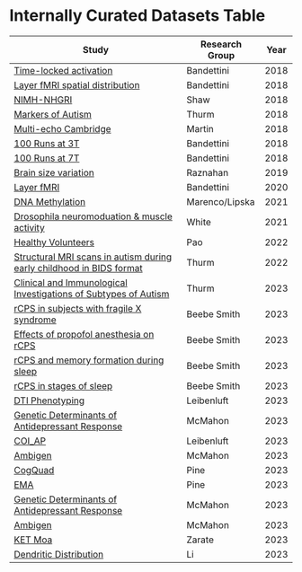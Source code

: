 # Internally Curated Datasets Table

| Study | Research Group | Year |
| --- | --- | --- |
| [Time-locked activation](https://doi.org/10.15154/1464517) | Bandettini  | 2018 |
| [Layer fMRI spatial distribution](https://doi.org/10.15154/1464520) | Bandettini  | 2018 |
| [NIMH-NHGRI](https://doi/org/10.15154/1463004) | Shaw | 2018 |
| [Markers of Autism](https://doi.org/10.15154/1464602) | Thurm | 2018 |
| [Multi-echo Cambridge](https://doi.org/10.18112/openneuro.ds000258.v1.0.1) | Martin | 2018 |
| [100 Runs at 3T](https://openneuro.org/datasets/ds001553) | Bandettini  | 2018 |
| [100 Runs at 7T](https://openneuro.org/datasets/ds001555) | Bandettini  | 2018 |
| [Brain size variation](https://doi.org/10.15154/1504177) | Raznahan  | 2019 |
| [Layer fMRI](https://doi.org/10.18112/openneuro.ds002076.v1.0.1) | Bandettini  | 2020 |
| [DNA Methylation](https://doi.org/10.15154/5a45-ek87) | Marenco/Lipska | 2021 |
| [Drosophila neuromoduation & muscle activity](https://doi.org/10.6084/m9.figshare.c.5489637.v1) | White | 2021 |
| [Healthy Volunteers](https://doi.org/10.18112/openneuro.ds004215.v1.0.3) | Pao | 2022 |
| [Structural MRI scans in autism during early childhood in BIDS format](https://doi.org/10.15154/1528371) | Thurm | 2022 |
| [Clinical and Immunological Investigations of Subtypes of Autism](https://nda.nih.gov/edit_collection.html?id=2368) | Thurm | 2023 |
| [rCPS in subjects with fragile X syndrome](https://openneuro.org/datasets/ds004654) | Beebe Smith | 2023 |
| [Effects of propofol anesthesia on rCPS](https://openneuro.org/datasets/ds004730) | Beebe Smith | 2023 |
| [rCPS and memory formation during sleep](https://openneuro.org/datasets/ds004731) | Beebe Smith | 2023 |
| [rCPS in stages of sleep](https://openneuro.org/datasets/ds004733) | Beebe Smith | 2023 |
| [DTI Phenotyping](https://openneuro.org/datasets/ds004605) | Leibenluft | 2023 |
| [Genetic Determinants of Antidepressant Response](https://www.ncbi.nlm.nih.gov/projects/gap/cgi-bin/study.cgi?study_id=phs003329.v1.p1) | McMahon | 2023 |
| [COI_AP](https://openneuro.org/datasets/ds004847) | Leibenluft | 2023 |
| [Ambigen](https://www.ncbi.nlm.nih.gov/projects/gap/cgi-bin/study.cgi?study_id=phs000899.v1.p1) | McMahon | 2023 |
| [CogQuad ](https://doi.org/10.18112/openneuro.ds004724.v1.0.0) | Pine | 2023 |
| [EMA](https://osf.io/av5r4/) | Pine | 2023 |
| [Genetic Determinants of Antidepressant Response](https://www.ncbi.nlm.nih.gov/projects/gap/cgi-bin/study.cgi?study_id=phs003329.v1.p1) | McMahon | 2023 |
| [Ambigen](https://www.ncbi.nlm.nih.gov/projects/gap/cgi-bin/study.cgi?study_id=phs000899.v1.p1) | McMahon | 2023 |
| [KET Moa](TBD) | Zarate | 2023 |
| [Dendritic Distribution](TBD) | Li | 2023 |
